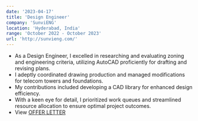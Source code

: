 ```yaml
---
date: '2023-04-17'
title: 'Design Engineer'
company: 'SunviENG'
location: 'Hyderabad, India'
range: 'October 2022 - October 2023'
url: 'http://sunvieng.com/'
---
```


- As a Design Engineer, I excelled in researching and evaluating zoning and engineering criteria, utilizing  AutoCAD proficiently for drafting and revising plans.
- I adeptly coordinated drawing production and managed modifications for telecom towers and foundations. 
- My contributions included developing a CAD library for enhanced design efficiency.
- With a keen eye for detail, I prioritized work queues and streamlined
resource allocation to ensure optimal project outcomes.
- View [OFFER LETTER](https://drive.google.com/file/d/1OpAKSv5QWQMe_k3ZWXzGnbtxeTM2MX3w/view?usp=drivesdk)

